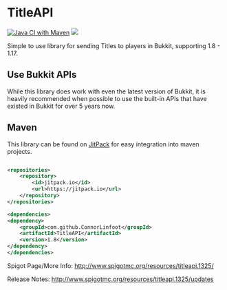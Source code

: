 TitleAPI
=====================

[![Java CI with Maven](https://github.com/ConnorLinfoot/TitleAPI/actions/workflows/maven.yml/badge.svg)](https://github.com/ConnorLinfoot/TitleAPI/actions/workflows/maven.yml)
[![](https://jitpack.io/v/ConnorLinfoot/TitleAPI.svg)](https://jitpack.io/#ConnorLinfoot/TitleAPI)

Simple to use library for sending Titles to players in Bukkit, supporting 1.8 - 1.17.

## Use Bukkit APIs

While this library does work with even the latest version of Bukkit, it is heavily recommended when possible to use the
built-in APIs that have existed in Bukkit for over 5 years now.

## Maven

This library can be found on [JitPack](https://jitpack.io/#ConnorLinfoot/TitleAPI) for easy integration into maven
projects.

```xml

<repositories>
    <repository>
        <id>jitpack.io</id>
        <url>https://jitpack.io</url>
    </repository>
</repositories>

<dependencies>
<dependency>
    <groupId>com.github.ConnorLinfoot</groupId>
    <artifactId>TitleAPI</artifactId>
    <version>1.8</version>
</dependency>
</dependencies>    
```

Spigot Page/More Info: http://www.spigotmc.org/resources/titleapi.1325/

Release Notes: http://www.spigotmc.org/resources/titleapi.1325/updates
